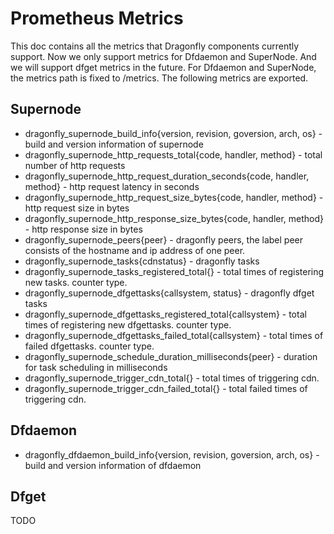 # Prometheus Metrics

This doc contains all the metrics that Dragonfly components currently support. Now we only support metrics for Dfdaemon and SuperNode. And we will support dfget metrics in the future. For Dfdaemon and SuperNode, the metrics path is fixed to /metrics. The following metrics are exported.

## Supernode

- dragonfly_supernode_build_info{version, revision, goversion, arch, os} - build and version information of supernode
- dragonfly_supernode_http_requests_total{code, handler, method} - total number of http requests
- dragonfly_supernode_http_request_duration_seconds{code, handler, method} - http request latency in seconds
- dragonfly_supernode_http_request_size_bytes{code, handler, method} - http request size in bytes
- dragonfly_supernode_http_response_size_bytes{code, handler, method} - http response size in bytes
- dragonfly_supernode_peers{peer} - dragonfly peers, the label peer consists of the hostname and ip address of one peer.
- dragonfly_supernode_tasks{cdnstatus} - dragonfly tasks
- dragonfly_supernode_tasks_registered_total{} - total times of registering new tasks. counter type.
- dragonfly_supernode_dfgettasks{callsystem, status} - dragonfly dfget tasks
- dragonfly_supernode_dfgettasks_registered_total{callsystem} - total times of registering new dfgettasks. counter type.
- dragonfly_supernode_dfgettasks_failed_total{callsystem} - total times of failed dfgettasks. counter type.
- dragonfly_supernode_schedule_duration_milliseconds{peer} - duration for task scheduling in milliseconds
- dragonfly_supernode_trigger_cdn_total{} - total times of triggering cdn.
- dragonfly_supernode_trigger_cdn_failed_total{} - total failed times of triggering cdn.

## Dfdaemon

- dragonfly_dfdaemon_build_info{version, revision, goversion, arch, os} - build and version information of dfdaemon

## Dfget

TODO